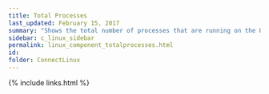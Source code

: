```yaml
---
title: Total Processes
last_updated: February 15, 2017
summary: "Shows the total number of processes that are running on the Unix machine."
sidebar: c_linux_sidebar
permalink: linux_component_totalprocesses.html
id:
folder: ConnectLinux
---
```


{% include links.html %}
